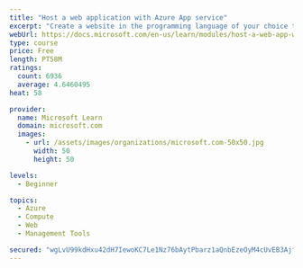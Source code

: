 ```yaml
---
title: "Host a web application with Azure App service"
excerpt: "Create a website in the programming language of your choice through the hosted web app platform in Azure App Service."
webUrl: https://docs.microsoft.com/en-us/learn/modules/host-a-web-app-with-azure-app-service/
type: course
price: Free
length: PT58M
ratings:
  count: 6936
  average: 4.6460495
heat: 58

provider:
  name: Microsoft Learn
  domain: microsoft.com
  images:
    - url: /assets/images/organizations/microsoft.com-50x50.jpg
      width: 50
      height: 50

levels:
  - Beginner

topics:
  - Azure
  - Compute
  - Web
  - Management Tools

secured: "wgLvU99kdHxu42dH7IewoKC7Le1Nz76bAytPbarz1aQnbEzeOyM4cUvEB3AjfXToZdjrznacN9C7mY51kfQq0fqWCeTB6VHSMKnD0Ke/GbO1ibdg7JN566hREFQ3PaY6+7r31Z3j3rLRfz9P3ojVbxRdSB4N6P0MtvCK485fU/5eFixQJ/rJPGTKiHfHjORNrUykMoJZqv8nC4T4T+shnW3jZELwUoi5yD2xHro79gDY6RmDEpmp/WlvA+87ttGbnYx3k/hB+icD0i1w5NrimOuoDFT4ak49wR2CYLtX7ffJ0IRn38ov51qFZf3zRIInijwGhHx8vpBSrYVmsK0/22bDTyT0LB73MeuYSOkrbj9MjE7+WK/XNWbgUcVfR6E3K/RQZpqvOlgAyW2DlDQ4OCEJWs0t+ez6MLTFfPuG5rU=;VH0JoGU0No5A5IltBVbuuQ=="
---
```


